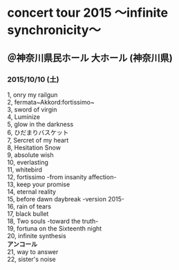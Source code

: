 # concert tour 2015 ～infinite synchronicity～
## ＠神奈川県民ホール 大ホール (神奈川県)
### 2015/10/10 (土)



1, onry my railgun   
2, fermata~Akkord:fortissimo~   
3, sword of virgin   
4, Luminize   
5, glow in the darkness    
6, ひだまりバスケット    
7, Sercret of my heart   
8, Hesitation Snow   
9, absolute wish   
10, everlasting   
11, whitebird   
12, fortissimo -from insanity affection-     
13, keep your promise       
14, eternal reality   
15, before dawn daybreak -version 2015-    
16, rain of tears    
17, black bullet    
18, Two souls -toward the truth-     
19, fortuna on the Sixteenth night    
20, infinite synthesis    
**アンコール**   
21, way to answer     
22, sister's noise   
